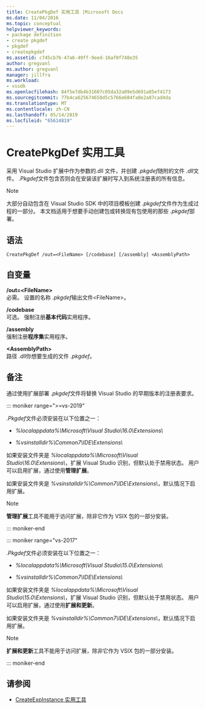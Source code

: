 ```yaml
---
title: CreatePkgDef 实用工具 |Microsoft Docs
ms.date: 11/04/2016
ms.topic: conceptual
helpviewer_keywords:
- package definition
- create pkgdef
- pkgdef
- createpkgdef
ms.assetid: c745cb76-47a6-49ff-9eed-16af0f748e35
author: gregvanl
ms.author: gregvanl
manager: jillfra
ms.workload:
- vssdk
ms.openlocfilehash: 84f5e7db4b31607c05da32a09e5d691a85ef4173
ms.sourcegitcommit: 77b4ca625674658d5c5766e684fa0e2a07cad4da
ms.translationtype: MT
ms.contentlocale: zh-CN
ms.lasthandoff: 05/14/2019
ms.locfileid: "65614819"
---
```

# <a name="createpkgdef-utility"></a>CreatePkgDef 实用工具
采用 Visual Studio 扩展中作为参数的.dll 文件，并创建 *.pkgdef*随附的文件 *.dll*文件。 *.Pkgdef*文件包含否则会在安装该扩展时写入到系统注册表的所有信息。

> [!NOTE]
> 大部分自动包含在 Visual Studio SDK 中的项目模板创建 *.pkgdef*文件作为生成过程的一部分。 本文档适用于想要手动创建包或转换现有包使用的那些 *.pkgdef*部署。

## <a name="syntax"></a>语法

```
CreatePkgDef /out=<FileName> [/codebase] [/assembly] <AssemblyPath>
```

## <a name="arguments"></a>自变量
**/out=&lt;FileName&gt;**\
必需。 设置的名称 *.pkgdef*输出文件&lt;FileName&gt;。

**/codebase**\
可选。 强制注册**基本代码**实用程序。

**/assembly**\
强制注册**程序集**实用程序。

**&lt;AssemblyPath&gt;**\
路径 *.dll*你想要生成的文件 *.pkgdef*。

## <a name="remarks"></a>备注
通过使用扩展部署 *.pkgdef*文件将替换 Visual Studio 的早期版本的注册表要求。

::: moniker range=">=vs-2019"

*.Pkgdef*文件必须安装在以下位置之一：

- *%localappdata%\Microsoft\Visual Studio\16.0\Extensions\\*

- *%vsinstalldir%\Common7\IDE\Extensions\\*

如果安装文件夹是 *%localappdata%\Microsoft\Visual Studio\16.0\Extensions\\*，扩展 Visual Studio 识别，但默认处于禁用状态。 用户可以启用扩展，通过使用**管理扩展**。

如果安装文件夹是 *%vsinstalldir%\Common7\IDE\Extensions\\*，默认情况下启用扩展。

> [!NOTE]
> **管理扩展**工具不能用于访问扩展，除非它作为 VSIX 包的一部分安装。

::: moniker-end

::: moniker range="vs-2017"

*.Pkgdef*文件必须安装在以下位置之一：

- *%localappdata%\Microsoft\Visual Studio\15.0\Extensions\\*

- *%vsinstalldir%\Common7\IDE\Extensions\\*

如果安装文件夹是 *%localappdata%\Microsoft\Visual Studio\15.0\Extensions\\*，扩展 Visual Studio 识别，但默认处于禁用状态。 用户可以启用扩展，通过使用**扩展和更新**。

如果安装文件夹是 *%vsinstalldir%\Common7\IDE\Extensions\\*，默认情况下启用扩展。

> [!NOTE]
> **扩展和更新**工具不能用于访问扩展，除非它作为 VSIX 包的一部分安装。

::: moniker-end

## <a name="see-also"></a>请参阅
- [CreateExpInstance 实用工具](../../extensibility/internals/createexpinstance-utility.md)

